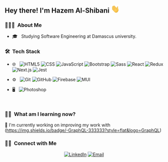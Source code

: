 <h2> Hey there! I'm Hazem Al-Shibani <img src="https://github.com/ali-mohamed-nasser/ali-mohamed-nasser/blob/main/icons/hello.gif" width="27"></h2> 

<h3> 👨🏻‍💻 &nbsp;About Me </h3>

- 🎓 &nbsp; Studying Software Engineering at Damascus university.

<h3> 🛠 &nbsp;Tech Stack</h3>

- 🌐 &nbsp;
  ![HTML5](https://img.shields.io/badge/-HTML5-333333?style=flat&logo=HTML5)
  ![CSS](https://img.shields.io/badge/-CSS-333333?style=flat&logo=CSS3&logoColor=1572B6)
  ![JavaScript](https://img.shields.io/badge/-JavaScript-333333?style=flat&logo=javascript)
  ![Bootstrap](https://img.shields.io/badge/-Bootstrap-333333?style=flat&logo=bootstrap&logoColor=563D7C)
  ![Sass](https://img.shields.io/badge/-sass-333333?style=flat&logo=sass)
  ![React](https://img.shields.io/badge/-react-333333?style=flat&logo=react)
  ![Redux](https://img.shields.io/badge/-redux-333333?style=flat&logo=redux)
  ![Next.js](https://img.shields.io/badge/-next.js-333333?style=flat&logo=next.js)
  ![Jest](https://img.shields.io/badge/-jest-333333?style=flat&logo=jest)
  
- ⚙️ &nbsp;
  ![Git](https://img.shields.io/badge/-Git-333333?style=flat&logo=git)
  ![GitHub](https://img.shields.io/badge/-GitHub-333333?style=flat&logo=github)
  ![Firebase](https://img.shields.io/badge/-firebase-333333?style=flat&logo=firebase)
  ![MUI](https://img.shields.io/badge/-MUI-333333?style=flat&logo=mui)
  
- 🖥 &nbsp;
  ![Photoshop](https://img.shields.io/badge/-photoshop-333333?style=flat&logo=adobe-photoshop)
<br/>

<h3> 🏃‍♂️ &nbsp;What am I learning now?</h3>

🔭 I'm currently working on improving my work with (https://img.shields.io/badge/-GraphQL-333333?style=flat&logo=GraphQL) 
<br/>

<h3> 🤝🏻 &nbsp;Connect with Me </h3>

<p align="center">
<a href="https://www.linkedin.com/in/hazem-al-shibani-223311211/"><img alt="LinkedIn" src="https://img.shields.io/badge/LinkedIn-Hazem%20Al%20Shibani-blue?style=flat-square&logo=linkedin"></a>
<a href="mailto:hazem.alshibani03@gmail.com"><img alt="Email" src="https://img.shields.io/badge/Email-hazem.alshibani03@gmail.com-blue?style=flat-square&logo=gmail"></a>
</p>
